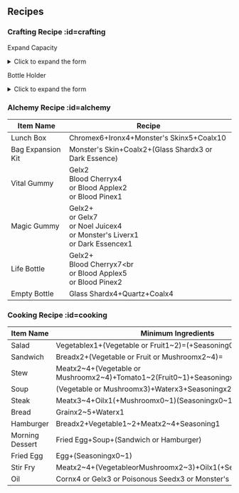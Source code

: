 ## Recipes

### Crafting Recipe :id=crafting

Expand Capacity
<details>
  <summary>Click to expand the form</summary>
<table>
<tbody><tr><td style="background-color:#CFC;text-align:center;">Expand Capacity</td>
  <td style="background-color:#CFC;text-align:center;" colspan="3">Required Materials</td></tr>
<tr class="atwiki_tr_even atwiki_tr_2">		<td style="background-color:#E0FFFF;text-align:center;">Now capacity</td>
		<td style="background-color:#FFD700;text-align:center;">Monster's Skin</td>
		<td style="background-color:#FFD700;text-align:center;">Coal</td>
		<td style="background-color:#FFD700;text-align:center;">Dark Essence</td></tr>
<tr class="atwiki_tr_odd atwiki_tr_3">		<td style="text-align:center;">12</td>
		<td style="text-align:center;">2</td>
		<td style="text-align:center;">2</td>
		<td style="text-align:center;">1</td></tr>
<tr class="atwiki_tr_even atwiki_tr_4">		<td style="text-align:center;">13</td>
		<td style="text-align:center;">2</td>
		<td style="text-align:center;">2</td>
		<td style="text-align:center;">1</td></tr>
<tr class="atwiki_tr_odd atwiki_tr_5">		<td style="text-align:center;">14</td>
		<td style="text-align:center;">2</td>
		<td style="background-color:#FFD700;text-align:center;">3</td>
		<td style="background-color:#FFD700;text-align:center;">2</td></tr>
<tr class="atwiki_tr_even atwiki_tr_6">		<td style="text-align:center;">15</td>
		<td style="background-color:#FFD700;text-align:center;">3</td>
		<td style="background-color:#FFD700;text-align:center;">4</td>
		<td style="text-align:center;">2</td></tr>
<tr class="atwiki_tr_odd atwiki_tr_7">		<td style="text-align:center;">16</td>
		<td style="text-align:center;">3</td>
		<td style="text-align:center;">4</td>
		<td style="background-color:#FFD700;text-align:center;">3</td></tr>
<tr class="atwiki_tr_even atwiki_tr_8">		<td style="text-align:center;">17</td>
		<td style="text-align:center;">3</td>
		<td style="background-color:#FFD700;text-align:center;">5</td>
		<td style="text-align:center;">3</td></tr>
<tr class="atwiki_tr_odd atwiki_tr_9">		<td style="text-align:center;">18</td>
		<td style="background-color:#FFD700;text-align:center;">4</td>
		<td style="background-color:#FFD700;text-align:center;">6</td>
		<td style="background-color:#FFD700;text-align:center;">4</td></tr>
<tr class="atwiki_tr_even atwiki_tr_10">		<td style="text-align:center;">19</td>
		<td style="text-align:center;">4</td>
		<td style="text-align:center;">6</td>
		<td style="text-align:center;">4</td></tr>
<tr class="atwiki_tr_odd atwiki_tr_11">		<td style="text-align:center;">20</td>
		<td style="text-align:center;">4</td>
		<td style="background-color:#FFD700;text-align:center;">7</td>
		<td style="background-color:#FFD700;text-align:center;">5</td></tr>
<tr class="atwiki_tr_even atwiki_tr_12">		<td style="text-align:center;">21</td>
		<td style="background-color:#FFD700;text-align:center;">5</td>
		<td style="background-color:#FFD700;text-align:center;">8</td>
		<td style="text-align:center;">5</td></tr>
<tr class="atwiki_tr_odd atwiki_tr_13">		<td style="text-align:center;">22</td>
		<td style="text-align:center;">5</td>
		<td style="text-align:center;">8</td>
		<td style="background-color:#FFD700;text-align:center;">6</td></tr>
<tr class="atwiki_tr_even atwiki_tr_14">		<td style="text-align:center;">23</td>
		<td style="text-align:center;">5</td>
		<td style="background-color:#FFD700;text-align:center;">9</td>
		<td style="text-align:center;">6</td></tr>
<tr class="atwiki_tr_odd atwiki_tr_15">		<td style="text-align:center;">24</td>
		<td style="background-color:#FFD700;text-align:center;">6</td>
		<td style="background-color:#FFD700;text-align:center;">10</td>
		<td style="background-color:#FFD700;text-align:center;">7</td></tr>
<tr class="atwiki_tr_even atwiki_tr_16">		<td style="text-align:center;">25</td>
		<td style="text-align:center;">6</td>
		<td style="text-align:center;">10</td>
		<td style="text-align:center;">7</td></tr>
<tr class="atwiki_tr_odd atwiki_tr_17">		<td style="text-align:center;">26</td>
		<td style="text-align:center;">6</td>
		<td style="background-color:#FFD700;text-align:center;">11</td>
		<td style="background-color:#FFD700;text-align:center;">8</td></tr>
<tr class="atwiki_tr_even atwiki_tr_18">		<td style="text-align:center;">27</td>
		<td style="background-color:#FFD700;text-align:center;">7</td>
		<td style="background-color:#FFD700;text-align:center;">12</td>
		<td style="text-align:center;">8</td></tr>
<tr class="atwiki_tr_odd atwiki_tr_19">		<td style="text-align:center;">28</td>
		<td style="text-align:center;">7</td>
		<td style="text-align:center;">12</td>
		<td style="background-color:#FFD700;text-align:center;">9</td></tr>
<tr class="atwiki_tr_even atwiki_tr_20">		<td style="text-align:center;">29</td>
		<td style="text-align:center;">7</td>
		<td style="background-color:#FFD700;text-align:center;">13</td>
		<td style="text-align:center;">9</td></tr>
<tr class="atwiki_tr_odd atwiki_tr_21">		<td style="text-align:center;">30</td>
		<td style="background-color:#FFD700;text-align:center;">8</td>
		<td style="background-color:#FFD700;text-align:center;">14</td>
		<td style="background-color:#FFD700;text-align:center;">10</td></tr>
<tr class="atwiki_tr_even atwiki_tr_22">		<td style="text-align:center;">31</td>
		<td style="text-align:center;">8</td>
		<td style="text-align:center;">14</td>
		<td style="text-align:center;">10</td></tr>
<tr class="atwiki_tr_odd atwiki_tr_23">		<td style="text-align:center;">32</td>
		<td style="text-align:center;">8</td>
		<td style="background-color:#FFD700;text-align:center;">15</td>
		<td style="background-color:#FFD700;text-align:center;">11</td></tr>
<tr class="atwiki_tr_even atwiki_tr_24">		<td style="text-align:center;">33</td>
		<td style="background-color:#FFD700;text-align:center;">9</td>
		<td style="background-color:#FFD700;text-align:center;">16</td>
		<td style="text-align:center;">11</td></tr>
<tr class="atwiki_tr_odd atwiki_tr_25">		<td style="text-align:center;">34</td>
		<td style="text-align:center;">9</td>
		<td style="text-align:center;">16</td>
		<td style="background-color:#FFD700;text-align:center;">12</td></tr>
<tr class="atwiki_tr_even atwiki_tr_26">		<td style="text-align:center;">35</td>
		<td style="text-align:center;">9</td>
		<td style="background-color:#FFD700;text-align:center;">17</td>
		<td style="text-align:center;">12</td></tr>
<tr class="atwiki_tr_odd atwiki_tr_27">		<td style="text-align:center;">36</td>
		<td style="background-color:#FFD700;text-align:center;">10</td>
		<td style="background-color:#FFD700;text-align:center;">18</td>
		<td style="background-color:#FFD700;text-align:center;">13</td></tr>
<tr class="atwiki_tr_even atwiki_tr_28">		<td style="text-align:center;">37</td>
		<td style="text-align:center;">10</td>
		<td style="text-align:center;">18</td>
		<td style="text-align:center;">13</td></tr>
<tr class="atwiki_tr_odd atwiki_tr_29">		<td style="text-align:center;">38</td>
		<td style="text-align:center;">10</td>
		<td style="background-color:#FFD700;text-align:center;">19</td>
		<td style="background-color:#FFD700;text-align:center;">14</td></tr>
<tr class="atwiki_tr_even atwiki_tr_30">		<td style="text-align:center;">39</td>
		<td style="text-align:center;">10</td>
		<td style="background-color:#FFD700;text-align:center;">20</td>
		<td style="text-align:center;">14</td></tr>
<tr class="atwiki_tr_odd atwiki_tr_31">		<td style="text-align:center;">40</td>
		<td style="background-color:#FFD700;text-align:center;">11</td>
		<td style="text-align:center;">20</td>
		<td style="background-color:#FFD700;text-align:center;">15</td></tr>
<tr class="atwiki_tr_even atwiki_tr_32">		<td style="text-align:center;">41</td>
		<td style="text-align:center;">11</td>
		<td style="background-color:#FFD700;text-align:center;">21</td>
		<td style="text-align:center;">15</td></tr>
<tr class="atwiki_tr_odd atwiki_tr_33">		<td style="text-align:center;">42</td>
		<td style="text-align:center;">11</td>
		<td style="background-color:#FFD700;text-align:center;">22</td>
		<td style="background-color:#FFD700;text-align:center;">16</td></tr>
<tr class="atwiki_tr_even atwiki_tr_34">		<td style="text-align:center;">43</td>
		<td style="background-color:#FFD700;text-align:center;">12</td>
		<td style="text-align:center;">22</td>
		<td style="text-align:center;">16</td></tr>
<tr class="atwiki_tr_odd atwiki_tr_35">		<td style="text-align:center;">44</td>
		<td style="text-align:center;">12</td>
		<td style="text-align:center;">22</td>
		<td style="background-color:#FFD700;text-align:center;">17</td></tr>
<tr class="atwiki_tr_even atwiki_tr_36">		<td style="text-align:center;">45</td>
		<td style="text-align:center;">12</td>
		<td style="text-align:center;">22</td>
		<td style="text-align:center;">17</td></tr>
<tr class="atwiki_tr_odd atwiki_tr_37">		<td style="text-align:center;">46</td>
		<td style="text-align:center;">12</td>
		<td style="text-align:center;">22</td>
		<td style="background-color:#FFD700;text-align:center;">18</td></tr>
<tr class="atwiki_tr_even atwiki_tr_38">		<td style="text-align:center;">47</td>
		<td style="text-align:center;">12</td>
		<td style="text-align:center;">22</td>
		<td style="text-align:center;">18</td></tr>
<tr class="atwiki_tr_odd atwiki_tr_39">		<td style="text-align:center;">48</td>
		<td style="text-align:center;">12</td>
		<td style="text-align:center;">22</td>
		<td style="background-color:#FFD700;text-align:center;">19</td></tr>
<tr class="atwiki_tr_even atwiki_tr_40">		<td style="text-align:center;">49</td>
		<td style="text-align:center;">12</td>
		<td style="text-align:center;">22</td>
		<td style="text-align:center;">19</td></tr>
<tr class="atwiki_tr_odd atwiki_tr_41">		<td style="text-align:center;">50</td>
		<td style="text-align:center;">-</td>
		<td style="text-align:center;">-</td>
		<td style="text-align:center;">-</td></tr>
</tbody></table>
</details>

Bottle Holder
<details>
  <summary>Click to expand the form</summary>
<table>
<tbody><tr class="atwiki_tr_odd atwiki_tr_1">		<td style="background-color:#CFC;text-align:center;">Bottle Holder</td>
		<td style="background-color:#CFC;text-align:center;" colspan="3">Required Materials</td></tr>
<tr class="atwiki_tr_even atwiki_tr_2">		<td style="background-color:#E0FFFF;text-align:center;">Current piece count</td>
		<td style="background-color:#FFD700;text-align:center;">Glass Shard</td>
		<td style="background-color:#FFD700;text-align:center;">Amethyst</td>
		<td style="background-color:#FFD700;text-align:center;">Dry Grass</td></tr>
<tr class="atwiki_tr_odd atwiki_tr_3">		<td style="text-align:center;">0</td>
		<td style="background-color:#FFD700;text-align:center;">3</td>
		<td style="text-align:center;">-</td>
		<td style="background-color:#FFD700;text-align:center;">14</td></tr>
<tr class="atwiki_tr_even atwiki_tr_4">		<td style="text-align:center;">1</td>
		<td style="text-align:center;">3</td>
		<td style="text-align:center;">-</td>
		<td style="background-color:#FFD700;text-align:center;">16</td></tr>
<tr class="atwiki_tr_odd atwiki_tr_5">		<td style="text-align:center;">2</td>
		<td style="background-color:#FFD700;text-align:center;">4</td>
		<td style="background-color:#FFD700;text-align:center;">2</td>
		<td style="background-color:#FFD700;text-align:center;">18</td></tr>
<tr class="atwiki_tr_even atwiki_tr_6">		<td style="text-align:center;">3</td>
		<td style="text-align:center;">4</td>
		<td style="background-color:#FFD700;text-align:center;">4</td>
		<td style="background-color:#FFD700;text-align:center;">20</td></tr>
<tr class="atwiki_tr_odd atwiki_tr_7">		<td style="text-align:center;">4</td>
		<td style="background-color:#FFD700;text-align:center;">5</td>
		<td style="background-color:#FFD700;text-align:center;">6</td>
		<td style="background-color:#FFD700;text-align:center;">22</td></tr>
<tr class="atwiki_tr_even atwiki_tr_8">		<td style="text-align:center;">5</td>
		<td style="text-align:center;">5</td>
		<td style="background-color:#FFD700;text-align:center;">8</td>
		<td style="background-color:#FFD700;text-align:center;">24</td></tr>
<tr class="atwiki_tr_odd atwiki_tr_9">		<td style="text-align:center;">6</td>
		<td style="background-color:#FFD700;text-align:center;">6</td>
		<td style="background-color:#FFD700;text-align:center;">10</td>
		<td style="background-color:#FFD700;text-align:center;">26</td></tr>
<tr class="atwiki_tr_even atwiki_tr_10">		<td style="text-align:center;">7</td>
		<td style="text-align:center;">6</td>
		<td style="background-color:#FFD700;text-align:center;">12</td>
		<td style="background-color:#FFD700;text-align:center;">28</td></tr>
<tr class="atwiki_tr_odd atwiki_tr_11">		<td style="text-align:center;">8</td>
		<td style="background-color:#FFD700;text-align:center;">7</td>
		<td style="background-color:#FFD700;text-align:center;">14</td>
		<td style="background-color:#FFD700;text-align:center;">30</td></tr>
<tr class="atwiki_tr_even atwiki_tr_12">		<td style="text-align:center;">9</td>
		<td style="text-align:center;">7</td>
		<td style="background-color:#FFD700;text-align:center;">16</td>
		<td style="background-color:#FFD700;text-align:center;">32</td></tr>
<tr class="atwiki_tr_odd atwiki_tr_13">		<td style="text-align:center;">10</td>
		<td style="text-align:center;">-</td>
		<td style="text-align:center;">-</td>
		<td style="text-align:center;">-</td></tr>
</tbody></table>
</details>

### Alchemy Recipe :id=alchemy

| Item Name | Recipe  |
|---|---|
| Lunch Box | Chromex6+Ironx4+Monster's Skinx5+Coalx10  |
| Bag Expansion Kit | Monster's Skin+Coalx2+(Glass Shardx3 or Dark Essence)  |
| Vital Gummy | Gelx2<br>Blood Cherryx4<br>or Blood Applex2<br>or Blood Pinex1  |
| Magic Gummy | Gelx2+<br>or Gelx7<br>or Noel Juicex4<br>or Monster's Liverx1<br>or Dark Essencex1  |
| Life Bottle | Gelx2+<br>Blood Cherryx7<br<br>or Blood Applex5<br>or Blood Pinex2  |
| Empty Bottle | Glass Shardx4+Quartz+Coalx4 |

### Cooking Recipe :id=cooking

| Item Name | Minimum Ingredients  |
|---|---|
| Salad | Vegetablex1+(Vegetable or Fruit1~2)=(+Seasoning0~1)  |
| Sandwich | Breadx2+(Vegetable or Fruit or Mushroomx2~4)=  |
| Stew | Meatx2~4+(Vegetable or Mushroomx2~4)+Tomato1~2(Fruit0~1)+Seasoningx2+Waterx3+Coalx4  |
| Soup | (Vegetable or Mushroomx3)+Waterx3+Seasoningx2+Coalx2  |
| Steak | Meatx3~4+Oilx1(+Mushroomx0~1)(Seasoningx0~1)  |
| Bread | Grainx2~5+Waterx1  |
| Hamburger | Breadx2+Vegetable1~2+Meatx2~4+Seasoning1  |
| Morning Dessert | Fried Egg+Soup+(Sandwich or Hamburger)  |
| Fried Egg | Egg+(Seasoningx0~1)  |
| Stir Fry | Meatx2~4+(VegetableorMushroomx2~3)+Oilx1(+Seasoning)  |
| Oil | Cornx4 or Gelx3 or Poisonous Seedx3 or Monster's Liverx1 |
